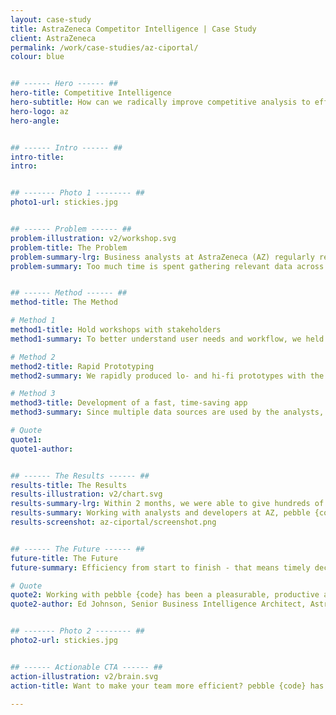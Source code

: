 ```yaml
---
layout: case-study
title: AstraZeneca Competitor Intelligence | Case Study
client: AstraZeneca
permalink: /work/case-studies/az-ciportal/
colour: blue


## ------ Hero ------ ##
hero-title: Competitive Intelligence
hero-subtitle: How can we radically improve competitive analysis to efficiently understand and report financial and clinical drug information?
hero-logo: az
hero-angle:


## ------ Intro ------ ##
intro-title:
intro:


## ------- Photo 1 -------- ##
photo1-url: stickies.jpg


## ------ Problem ------ ##
problem-illustration: v2/workshop.svg
problem-title: The Problem
problem-summary-lrg: Business analysts at AstraZeneca (AZ) regularly research and report on their competitors in order to help leaders understand which programs and product lines to prioritise.
problem-summary: Too much time is spent gathering relevant data across multiple sources, and that information is already outdated by the time leaders receive it.


## ------ Method ------ ##
method-title: The Method

# Method 1
method1-title: Hold workshops with stakeholders
method1-summary: To better understand user needs and workflow, we held several workshops with stakeholders.

# Method 2
method2-title: Rapid Prototyping
method2-summary: We rapidly produced lo- and hi-fi prototypes with the findings of our user research.

# Method 3
method3-title: Development of a fast, time-saving app
method3-summary: Since multiple data sources are used by the analysts, pebble developers worked with AZ developers to create a highly intuitive app that consolidates multiple sources into one interface.

# Quote
quote1:
quote1-author:


## ------ The Results ------ ##
results-title: The Results
results-illustration: v2/chart.svg
results-summary-lrg: Within 2 months, we were able to give hundreds of analysts at AZ instant access to competitive data, that can be used to inform strategic decision making at the highest levels of the organisation.
results-summary: Working with analysts and developers at AZ, pebble {code} provided an efficient product that cuts hundreds of man-hours every month - time that can be better spent on analysis rather than stuck in the collection phase - therefore saving AZ valuable time and money.
results-screenshot: az-ciportal/screenshot.png


## ------ The Future ------ ##
future-title: The Future
future-summary: Efficiency from start to finish - that means timely decisions and more value for shareholders.

# Quote
quote2: Working with pebble {code} has been a pleasurable, productive and successful collaboration. Innovative, flexible, creative and responsive are all words I would use to describe pebble {code}. I look forward to hopefully being able to working with them again.
quote2-author: Ed Johnson, Senior Business Intelligence Architect, AstraZeneca


## ------- Photo 2 -------- ##
photo2-url: stickies.jpg


## ------ Actionable CTA ------ ##
action-illustration: v2/brain.svg
action-title: Want to make your team more efficient? pebble {code} has you covered.

---
```

